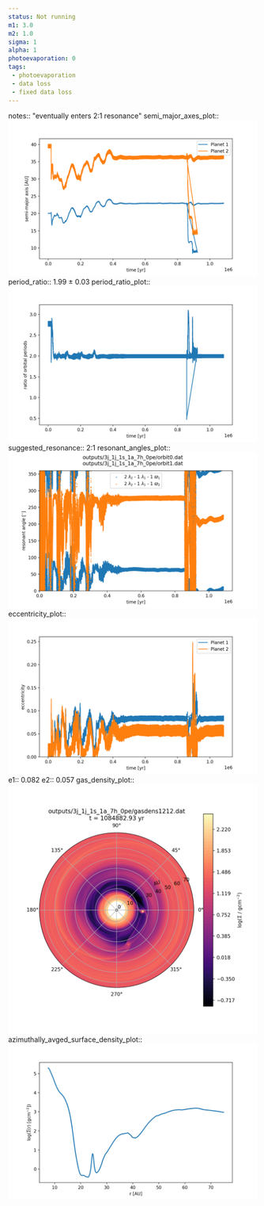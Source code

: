 ```yaml
---
status: Not running
m1: 3.0
m2: 1.0
sigma: 1
alpha: 1
photoevaporation: 0
tags:
 - photoevaporation
 - data loss
 - fixed data loss
---
```


notes:: "eventually enters 2:1 resonance"
semi_major_axes_plot:: ![semi_major_axes_3j_1j_1s_1a_7h_0pe.png](plots/semi_major_axes/semi_major_axes_3j_1j_1s_1a_7h_0pe.png)
period_ratio:: 1.99 ± 0.03
period_ratio_plot:: ![period_ratio_3j_1j_1s_1a_7h_0pe.png](plots/period_ratio/period_ratio_3j_1j_1s_1a_7h_0pe.png)
suggested_resonance:: 2:1
resonant_angles_plot:: ![resonant_angles_3j_1j_1s_1a_7h_0pe.png](plots/resonant_angles/resonant_angles_3j_1j_1s_1a_7h_0pe.png)
eccentricity_plot:: ![eccentricity_3j_1j_1s_1a_7h_0pe.png](plots/eccentricity/eccentricity_3j_1j_1s_1a_7h_0pe.png)
e1:: 0.082
e2:: 0.057
gas_density_plot:: ![gas_density_3j_1j_1s_1a_7h_0pe.png](plots/gas_density/gas_density_3j_1j_1s_1a_7h_0pe.png)
azimuthally_avged_surface_density_plot:: ![azimuthally_avged_surface_density_3j_1j_1s_1a_7h_0pe.png](plots/azimuthally_avged_surface_density/azimuthally_avged_surface_density_3j_1j_1s_1a_7h_0pe.png)
